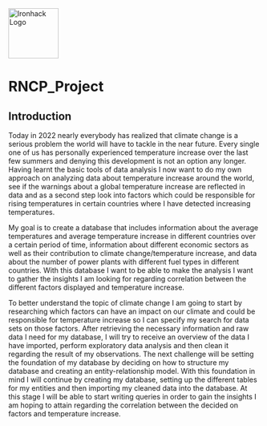 <img src="https://bit.ly/2VnXWr2" alt="Ironhack Logo" width="100"/>

# RNCP_Project
## Introduction

Today in 2022 nearly everybody has realized that climate change is a serious problem the world will have to tackle in the near future. Every single one of us has personally experienced temperature increase over the last few summers and denying this development is not an option any longer. Having learnt the basic tools of data analysis I now want to do my own approach on analyzing data about temperature increase around the world, see if the warnings about a global temperature increase are reflected in data and as a second step look into factors which could be responsible for rising temperatures in certain countries where I have detected increasing temperatures. 

My goal is to create a database that includes information about the average temperatures and average temperature increase in different countries over a certain period of time, information about different economic sectors as well as their contribution to climate change/temperature increase, and data about the number of power plants with different fuel types in different countries. With this database I want to be able to make the analysis I want to gather the insights I am looking for regarding correlation between the different factors displayed and temperature increase.

To better understand the topic of climate change I am going to start by researching which factors can have an impact on our climate and could be responsible for temperature increase so I can specify my search for data sets on those factors. After retrieving the necessary information and raw data I need for my database, I will try to receive an overview of the data I have imported, perform exploratory data analysis and then clean it regarding the result of my observations. The next challenge will be setting the foundation of my database by deciding on how to structure my database and creating an entity-relationship model. With this foundation in mind I will continue by creating my database, setting up the different tables for my entities and then importing my cleaned data into the database. At this stage I will be able to start writing queries in order to gain the insights I am hoping to attain regarding the correlation between the decided on factors and temperature increase.
